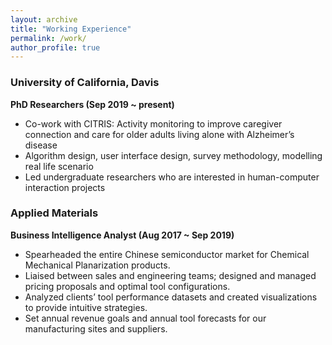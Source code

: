 ```yaml
---
layout: archive
title: "Working Experience"
permalink: /work/
author_profile: true
---
```

### University of California, Davis
**PhD Researchers (Sep 2019 ~ present)**
- Co-work with CITRIS: Activity monitoring to improve caregiver connection and care for older adults living alone with Alzheimer’s disease
- Algorithm design, user interface design, survey methodology, modelling real life scenario
- Led undergraduate researchers who are interested in human-computer interaction projects


### Applied Materials
**Business Intelligence Analyst (Aug 2017 ~ Sep 2019)**

- Spearheaded the entire Chinese semiconductor market for Chemical Mechanical Planarization products.
- Liaised between sales and engineering teams; designed and managed pricing proposals and optimal tool configurations.
- Analyzed clients’ tool performance datasets and created visualizations to provide intuitive strategies.
- Set annual revenue goals and annual tool forecasts for our manufacturing sites and suppliers.


